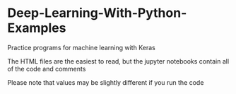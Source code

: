 # Deep-Learning-With-Python-Examples
Practice programs for machine learning with Keras

The HTML files are the easiest to read, but the jupyter notebooks contain all of the code and comments

Please note that values may be slightly different if you run the code
